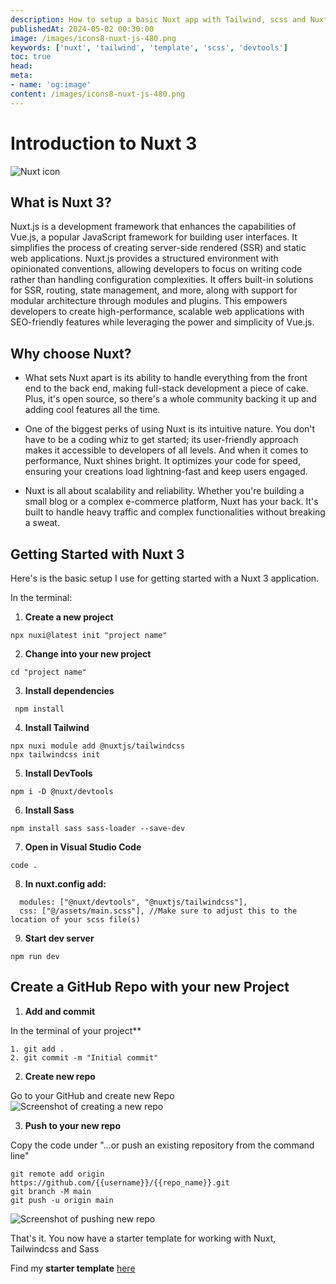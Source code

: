 ```yaml
--- 
description: How to setup a basic Nuxt app with Tailwind, scss and Nuxt DevTools.
publishedAt: 2024-05-02 00:30:00
image: /images/icons8-nuxt-js-480.png
keywords: ['nuxt', 'tailwind', 'template', 'scss', 'devtools']
toc: true
head:
meta:
- name: 'og:image'
content: /images/icons8-nuxt-js-480.png
---
```


# Introduction to Nuxt 3
<div class="image-container flex justify-start">
<img src="/images/icons8-nuxt-js-480.png" alt="Nuxt icon" class="top-blog-image not-prose"/>
</div>




## What is Nuxt 3?


Nuxt.js is a development framework that enhances the capabilities of Vue.js, a popular JavaScript framework for building user interfaces. It simplifies the process of creating server-side rendered (SSR) and static web applications. Nuxt.js provides a structured environment with opinionated conventions, allowing developers to focus on writing code rather than handling configuration complexities. It offers built-in solutions for SSR, routing, state management, and more, along with support for modular architecture through modules and plugins. This empowers developers to create high-performance, scalable web applications with SEO-friendly features while leveraging the power and simplicity of Vue.js.

## Why choose Nuxt?

- What sets Nuxt apart is its ability to handle everything from the front end to the back end, making full-stack development a piece of cake. Plus, it's open source, so there's a whole community backing it up and adding cool features all the time.

- One of the biggest perks of using Nuxt is its intuitive nature. You don't have to be a coding whiz to get started; its user-friendly approach makes it accessible to developers of all levels. And when it comes to performance, Nuxt shines bright. It optimizes your code for speed, ensuring your creations load lightning-fast and keep users engaged.

- Nuxt is all about scalability and reliability. Whether you're building a small blog or a complex e-commerce platform, Nuxt has your back. It's built to handle heavy traffic and complex functionalities without breaking a sweat.

## Getting Started with Nuxt 3

Here's is the  basic setup  I use for getting started with a  Nuxt 3 application.

In the terminal:
1. **Create a new project**
```console
npx nuxi@latest init "project name"
```

2. **Change into your new project** 
```console
cd "project name"
```

3. **Install dependencies**
```console
 npm install
 ```

 4. **Install Tailwind**
 ```console
 npx nuxi module add @nuxtjs/tailwindcss
 npx tailwindcss init
 ```


 5. **Install DevTools**
 ```console
 npm i -D @nuxt/devtools
 ```

 6. **Install Sass**
 ```console
 npm install sass sass-loader --save-dev
 ```

 7.  **Open in Visual Studio Code**
 ```console
code .
```



 8. **In nuxt.config add:** 
```console
  modules: ["@nuxt/devtools", "@nuxtjs/tailwindcss"],
  css: ["@/assets/main.scss"], //Make sure to adjust this to the location of your scss file(s)
  ```
 

9. **Start dev server**
```console
npm run dev
```




## Create a GitHub Repo with your new Project

1. **Add and commit**

In the terminal of your project**
```console
1. git add .
2. git commit -m "Initial commit"
```

2. **Create new repo**

Go to your GitHub and create new Repo
![Screenshot of creating a new repo](/images/new-repo.png)

3. **Push to your new repo**

Copy  the code under "…or push an existing repository from the command line"
```console
git remote add origin https://github.com/{{username}}/{{repo_name}}.git
git branch -M main
git push -u origin main
```
![Screenshot of pushing new repo](/images/push-repo.png)

 That's it. You now have a starter template for working with Nuxt, Tailwindcss and Sass

Find my **starter template** [here](https://github.com/jmcclung3509/nuxt-template)
 

